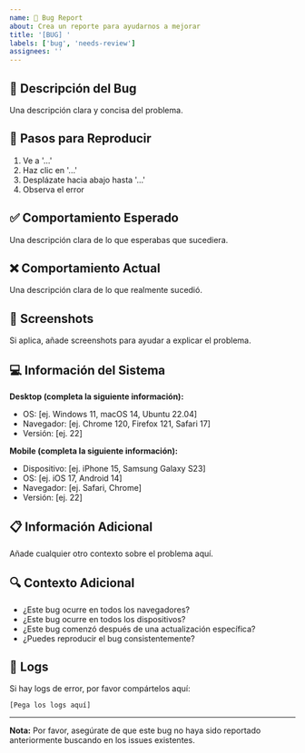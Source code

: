 ```yaml
---
name: 🐛 Bug Report
about: Crea un reporte para ayudarnos a mejorar
title: '[BUG] '
labels: ['bug', 'needs-review']
assignees: ''
---
```


## 🐛 Descripción del Bug

Una descripción clara y concisa del problema.

## 🔄 Pasos para Reproducir

1. Ve a '...'
2. Haz clic en '...'
3. Desplázate hacia abajo hasta '...'
4. Observa el error

## ✅ Comportamiento Esperado

Una descripción clara de lo que esperabas que sucediera.

## ❌ Comportamiento Actual

Una descripción clara de lo que realmente sucedió.

## 📸 Screenshots

Si aplica, añade screenshots para ayudar a explicar el problema.

## 💻 Información del Sistema

**Desktop (completa la siguiente información):**
 - OS: [ej. Windows 11, macOS 14, Ubuntu 22.04]
 - Navegador: [ej. Chrome 120, Firefox 121, Safari 17]
 - Versión: [ej. 22]

**Mobile (completa la siguiente información):**
 - Dispositivo: [ej. iPhone 15, Samsung Galaxy S23]
 - OS: [ej. iOS 17, Android 14]
 - Navegador: [ej. Safari, Chrome]
 - Versión: [ej. 22]

## 📋 Información Adicional

Añade cualquier otro contexto sobre el problema aquí.

## 🔍 Contexto Adicional

- ¿Este bug ocurre en todos los navegadores?
- ¿Este bug ocurre en todos los dispositivos?
- ¿Este bug comenzó después de una actualización específica?
- ¿Puedes reproducir el bug consistentemente?

## 📝 Logs

Si hay logs de error, por favor compártelos aquí:

```
[Pega los logs aquí]
```

---

**Nota:** Por favor, asegúrate de que este bug no haya sido reportado anteriormente buscando en los issues existentes. 
